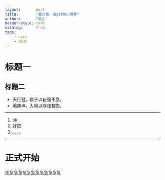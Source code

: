 ```yaml
---
layout:       post
title:        "我的第一篇github博客"
author:       "阿山"
header-style: text
catalog:      true
tags:
    - nice
    - 测试
---
```



# 标题一
## 标题二

- 天行健，君子以自强不息。
- 地势坤，大地以厚德载物。

---

1. ok
2. 好把
3. 。。。。

---

# 正式开始
走急急急急急急急急急急急急
